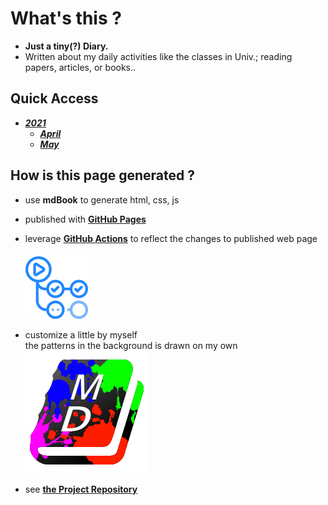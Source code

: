 # What's this ?
- **Just a tiny(?) Diary.** 
- Written about my daily activities like the classes in Univ.; reading papers, articles, or books..

## Quick Access
- [***2021***](./2021/top.md)
  - [***April***](./2021/April/top.md)
  - [***May***](./2021/May/top.md)

## How is this page generated ?
- use **mdBook** to generate html, css, js
- published with [**GitHub Pages**](https://docs.github.com/en/pages)
- leverage [**GitHub Actions**](https://github.com/features/actions) to reflect the changes to published web page  
    　  
  <img src="./img_folder/github_actions.png" alt="github_actions" width="100"/>  

- customize a little by myself  
  the patterns in the background is drawn on my own  
  ![painted mdBook](./img_folder/painted_favicon.png)  
  
- see [**the Project Repository**](https://github.com/OtsuKotsu/daily_log)
